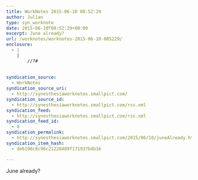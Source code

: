```yaml
---
title: WorkNotes 2015-06-10 08:52:29
author: Julian
type: syn_worknote
date: 2015-06-10T08:52:29+00:00
excerpt: June already?
url: /worknotes/worknotes-2015-06-10-085229/
enclosure:
  - |
    |
        //?#
        
        
syndication_source:
  - WorkNotes
syndication_source_uri:
  - http://synesthesiaworknotes.smallpict.com/
syndication_source_id:
  - http://synesthesiaworknotes.smallpict.com/rss.xml
syndication_feed:
  - http://synesthesiaworknotes.smallpict.com/rss.xml
syndication_feed_id:
  - 8
syndication_permalink:
  - http://synesthesiaworknotes.smallpict.com/2015/06/10/juneAlready.html
syndication_item_hash:
  - de6198c8c96c21228489f171937b4b16

---
```

June already?